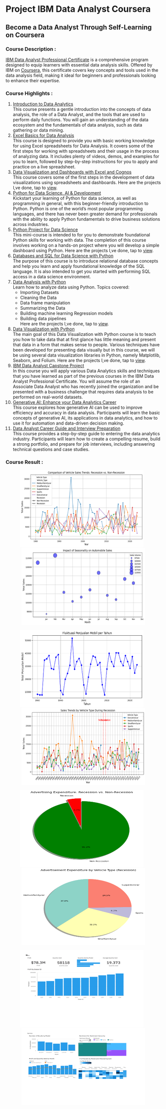 # Project IBM Data Analyst Coursera
## Become a Data Analyst Through Self-Learning on Coursera

### Course Description :
[IBM Data Analyst Professional Certificate](https://www.coursera.org/professional-certificates/ibm-data-analyst) is a comprehensive program designed to equip learners with essential 
data analysis skills. Offered by IBM on [Coursera](https://www.coursera.org/), this certificate covers key concepts and tools used in the data analysis field, making it ideal for beginners and professionals looking 
to enhance their expertise.

### Course Highlights :
1. [Introduction to Data Analytics](https://www.coursera.org/learn/introduction-to-data-analytics/) <br>
   This course presents a gentle introduction into the concepts of data analysis, the role of a Data Analyst, and the tools that are used to perform daily functions.
   You will gain an understanding of the data ecosystem and the fundamentals of data analysis, such as data gathering or data mining. 
3. [Excel Basics for Data Analysis](https://www.coursera.org/learn/excel-basics-data-analysis-ibm/) <br>
   This course is designed to provide you with basic working knowledge for using Excel spreadsheets for Data Analysis. It covers some of the first steps for working with
   spreadsheets and their usage in the process of analyzing data. It includes plenty of videos, demos, and examples for you to learn, followed by step-by-step instructions
   for you to apply and practice on a live spreadsheet.
5. [Data Visualization and Dashboards with Excel and Cognos](https://www.coursera.org/learn/data-visualization-dashboards-excel-cognos/) <br>
   This course covers some of the first steps in the development of data visualizations using spreadsheets and dashboards. Here are the projects I,ve done, tap to [view](https://github.com/mhabibr02/Project-IBM-Data-Analyst-Coursera/blob/main/Assignment/CarSalesByModelDashboard.pdf).
6. [Python for Data Science, AI & Development](https://www.coursera.org/learn/python-for-applied-data-science-ai/) <br>
   Kickstart your learning of Python for data science, as well as programming in general, with this beginner-friendly introduction to Python. Python is one of the world’s most
   popular programming languages, and there has never been greater demand for professionals with the ability to apply Python fundamentals to drive business solutions across industries.
8. [Python Project for Data Science](https://www.coursera.org/learn/python-for-applied-data-science-ai/) <br>
   This mini-course is intended to for you to demonstrate foundational Python skills for working with data. The completion of this course involves working on a hands-on project where
   you will develop a simple dashboard using Python. Here are the projects I,ve done, tap to [view](https://github.com/mhabibr02/Project-IBM-Data-Analyst-Coursera/blob/main/Assignment/Final%20Project%20Python%20for%20Data%20Science.ipynb).
10. [Databases and SQL for Data Science with Python](https://www.coursera.org/learn/sql-data-science/) <br>
    The purpose of this course is to introduce relational database concepts and help you learn and apply foundational knowledge of the SQL language. It is also intended to get you
    started with performing SQL access in a data science environment.
12. [Data Analysis with Python](https://www.coursera.org/learn/data-analysis-with-python/) <br>
    Learn how to analyze data using Python. Topics covered:
    - Importing Datasets
    - Cleaning the Data
    - Data frame manipulation
    - Summarizing the Data
    - Building machine learning Regression models
    - Building data pipelines <br>
    Here are the projects I,ve done, tap to [view](https://github.com/mhabibr02/Project-IBM-Data-Analyst-Coursera/blob/main/Assignment/Final%20Project%20Data%20Analysis%20with%20Python.ipynb).
13. [Data Visualization with Python](https://www.coursera.org/learn/python-for-data-visualization/) <br>
    The main goal of this Data Visualization with Python course is to teach you how to take data that at first glance has little meaning and present that data in a form that makes
    sense to people. Various techniques have been developed for presenting data visually but in this course, we will be using several data visualization libraries in Python, namely
    Matplotlib, Seaborn, and Folium. Here are the projects I,ve done, tap to [view](https://github.com/mhabibr02/Project-IBM-Data-Analyst-Coursera/blob/main/Assignment/Final%20Project%20Data%20Visualization%20with%20Python.ipynb).
15. [IBM Data Analyst Capstone Project](https://www.coursera.org/learn/ibm-data-analyst-capstone-project/home/module/1) <br>
    In this course you will apply various Data Analytics skills and techniques that you have learned as part of the previous courses in the IBM Data Analyst Professional Certificate.
    You will assume the role of an Associate Data Analyst who has recently joined the organization and be presented with a business challenge that requires data analysis to be performed
    on real-world datasets.
17. [Generative AI: Enhance your Data Analytics Career](https://www.coursera.org/learn/generative-ai-enhance-your-data-analytics-career/home/module/1) <br>
    This course explores how generative AI can be used to improve efficiency and accuracy in data analysis. Participants will learn the basic concepts of generative AI, its applications
    in data analytics, and how to use it for automation and data-driven decision making.
19. [Data Analyst Career Guide and Interview Preparation](https://www.coursera.org/learn/career-guide-and-interview-prep-for-data-analyst/) <br>
    This course provides a step-by-step guide to entering the data analytics industry. Participants will learn how to create a compelling resume, build a strong portfolio, and prepare
    for job interviews, including answering technical questions and case studies.

### Course Result : 

<p align="center">
  <img src="/Images/Bar_Chart.png" width="400" height="250" style="display:inline-block; margin-right: 10px;">
  <img src="/Images/Bubble.png" width="400" height="250" style="display:inline-block;">
</p>
<p align="center">
  <img src="/Images/Line_Plot_1.png" width="400" height="250" style="display:inline-block; margin-right: 10px;">
  <img src="/Images/Line_Plot_2.png" width="400" height="250" style="display:inline-block;">
</p> 
<p align="center">
  <img src="/Images/Pie_1.png" width="400" height="250" style="display:inline-block; margin-right: 10px;">
  <img src="/Images/Pie_2.png" width="400" height="250" style="display:inline-block;">
</p> 
<p align="center">
  <img src="/Images/RecessionReportgraphs.png" width="400" height="250" style="display:inline-block; margin-right: 10px;">
  <img src="/Images/YearlyReportgraphs.png" width="400" height="250" style="display:inline-block;">
</p> 

